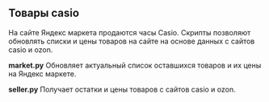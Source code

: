 ## Товары casio
На сайте Яндекс маркета продаются часы Casio. Скрипты позволяют обновлять списки и цены товаров на сайте на основе данных с сайтов casio и ozon.

**market.py**
Обновляет актуальный список оставшихся товаров и их цены на Яндекс маркете.

**seller.py**
Получает остатки и цены товаров с сайтов casio и ozon.